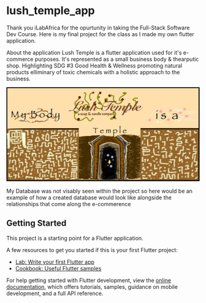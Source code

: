 # lush_temple_app

Thank you iLabAfrica for the opurtunity in taking the Full-Stack Software Dev Course. Here is my final project for the class as I made my own flutter application. 

About the application
Lush Temple is a flutter application used for it's e-commerce purposes. It's represented as a small business body & thearputic shop. Highlighting SDG #3 Good Health & Wellness promoting natural products elliminary of toxic chemicals with a holistic approach to the business. 

![Lush temple poster](https://github.com/nombogo/LushTempleApp/blob/main/ltposter.jpg)

My Database was not visably seen within the project so here would be an example of how a created database would look like alongside the relationships that come along the e-commerence 
## Getting Started

This project is a starting point for a Flutter application.

A few resources to get you started if this is your first Flutter project:

- [Lab: Write your first Flutter app](https://docs.flutter.dev/get-started/codelab)
- [Cookbook: Useful Flutter samples](https://docs.flutter.dev/cookbook)

For help getting started with Flutter development, view the
[online documentation](https://docs.flutter.dev/), which offers tutorials,
samples, guidance on mobile development, and a full API reference.
